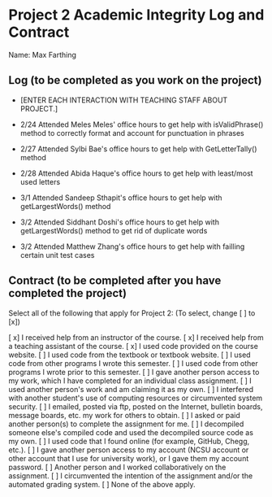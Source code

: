 # Project 2 Academic Integrity Log and Contract

Name: Max Farthing

## Log (to be completed as you work on the project)

* [ENTER EACH INTERACTION WITH TEACHING STAFF ABOUT PROJECT.] 

* 2/24 Attended Meles Meles' office hours to get help with isValidPhrase() method to correctly format and account for punctuation in phrases
* 2/27 Attended Sylbi Bae's office hours to get help with GetLetterTally() method
* 2/28 Attended Abida Haque's office hours to get help with least/most used letters 
* 3/1 Attended Sandeep Sthapit's office hours to get help with getLargestWords() method
* 3/2 Attended Siddhant Doshi's office hours to get help with getLargestWords() method to get rid of duplicate words
* 3/2 Attended Matthew Zhang's office hours to get help with failling certain unit test cases

## Contract (to be completed after you have completed the project)

Select all of the following that apply for Project 2: (To select, change [ ] to [x])

[ x] I received help from an instructor of the course.
[ x] I received help from a teaching assistant of the course.
[ x] I used code provided on the course website.
[ ] I used code from the textbook or textbook website.
[ ] I used code from other programs I wrote this semester.
[ ] I used code from other programs I wrote prior to this semester.
[ ] I gave another person access to my work, which I have completed for an individual class assignment.
[ ] I used another person's work and am claiming it as my own.
[ ] I interfered with another student's use of computing resources or circumvented system security.
[ ] I emailed, posted via ftp, posted on the Internet, bulletin boards, message boards, etc. my work for others to obtain.
[ ] I asked or paid another person(s) to complete the assignment for me.
[ ] I decompiled someone else's compiled code and used the decompiled source code as my own.
[ ] I used code that I found online (for example, GitHub, Chegg, etc.).
[ ] I gave another person access to my account (NCSU account or other account that I use for university work), or I gave them my account password.
[ ] Another person and I worked collaboratively on the assignment.
[ ] I circumvented the intention of the assignment and/or the automated grading system.
[ ] None of the above apply.
